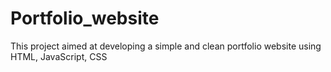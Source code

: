 # Portfolio_website
This project aimed at developing a simple and clean portfolio website using  HTML, JavaScript, CSS
